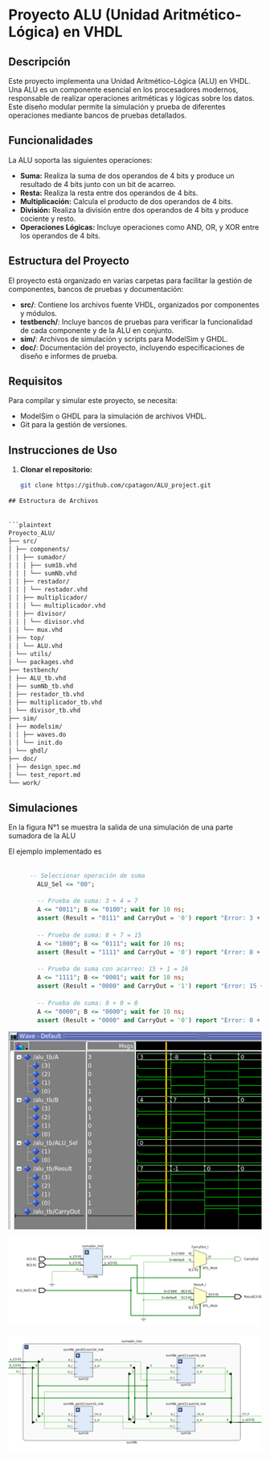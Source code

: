 # Proyecto ALU (Unidad Aritmético-Lógica) en VHDL

## Descripción

Este proyecto implementa una Unidad Aritmético-Lógica (ALU) en VHDL. Una ALU es un componente esencial en los procesadores modernos, responsable de realizar operaciones aritméticas y lógicas sobre los datos. Este diseño modular permite la simulación y prueba de diferentes operaciones mediante bancos de pruebas detallados.

## Funcionalidades

La ALU soporta las siguientes operaciones:

- **Suma:** Realiza la suma de dos operandos de 4 bits y produce un resultado de 4 bits junto con un bit de acarreo.
- **Resta:** Realiza la resta entre dos operandos de 4 bits.
- **Multiplicación:** Calcula el producto de dos operandos de 4 bits.
- **División:** Realiza la división entre dos operandos de 4 bits y produce cociente y resto.
- **Operaciones Lógicas:** Incluye operaciones como AND, OR, y XOR entre los operandos de 4 bits.

## Estructura del Proyecto

El proyecto está organizado en varias carpetas para facilitar la gestión de componentes, bancos de pruebas y documentación:

- **src/**: Contiene los archivos fuente VHDL, organizados por componentes y módulos.
- **testbench/**: Incluye bancos de pruebas para verificar la funcionalidad de cada componente y de la ALU en conjunto.
- **sim/**: Archivos de simulación y scripts para ModelSim y GHDL.
- **doc/**: Documentación del proyecto, incluyendo especificaciones de diseño e informes de prueba.

## Requisitos

Para compilar y simular este proyecto, se necesita:

- ModelSim o GHDL para la simulación de archivos VHDL.
- Git para la gestión de versiones.

## Instrucciones de Uso

1. **Clonar el repositorio:**

   ```bash
   git clone https://github.com/cpatagon/ALU_project.git
```
## Estructura de Archivos


```plaintext
Proyecto_ALU/
├── src/
│ ├── components/
│ │ ├── sumador/
│ │ │ ├── sum1b.vhd
│ │ │ └── sumNb.vhd
│ │ ├── restador/
│ │ │ └── restador.vhd
│ │ ├── multiplicador/
│ │ │ └── multiplicador.vhd
│ │ ├── divisor/
│ │ │ └── divisor.vhd
│ │ └── mux.vhd
│ ├── top/
│ │ └── ALU.vhd
│ └── utils/
│ └── packages.vhd
├── testbench/
│ ├── ALU_tb.vhd
│ ├── sumNb_tb.vhd
│ ├── restador_tb.vhd
│ ├── multiplicador_tb.vhd
│ └── divisor_tb.vhd
├── sim/
│ ├── modelsim/
│ │ ├── waves.do
│ │ └── init.do
│ └── ghdl/
├── doc/
│ ├── design_spec.md
│ └── test_report.md
└── work/
```


## Simulaciones 


En la figura N°1 se muestra la salida de una simulación de una parte sumadora de la ALU 

El ejemplo implementado es 

```vhd

      -- Seleccionar operación de suma
        ALU_Sel <= "00";

        -- Prueba de suma: 3 + 4 = 7
        A <= "0011"; B <= "0100"; wait for 10 ns;
        assert (Result = "0111" and CarryOut = '0') report "Error: 3 + 4" severity error;

        -- Prueba de suma: 8 + 7 = 15
        A <= "1000"; B <= "0111"; wait for 10 ns;
        assert (Result = "1111" and CarryOut = '0') report "Error: 8 + 7" severity error;

        -- Prueba de suma con acarreo: 15 + 1 = 16
        A <= "1111"; B <= "0001"; wait for 10 ns;
        assert (Result = "0000" and CarryOut = '1') report "Error: 15 + 1" severity error;

        -- Prueba de suma: 0 + 0 = 0
        A <= "0000"; B <= "0000"; wait for 10 ns;
        assert (Result = "0000" and CarryOut = '0') report "Error: 0 + 0" severity error;
```

![Simulacion](./doc/img/simulacion_suma.png)

![diagramaALU](./doc/img/Dia_ALU_SUM.png)

![diagramaALUSUM](./doc/img/sumador.png)
